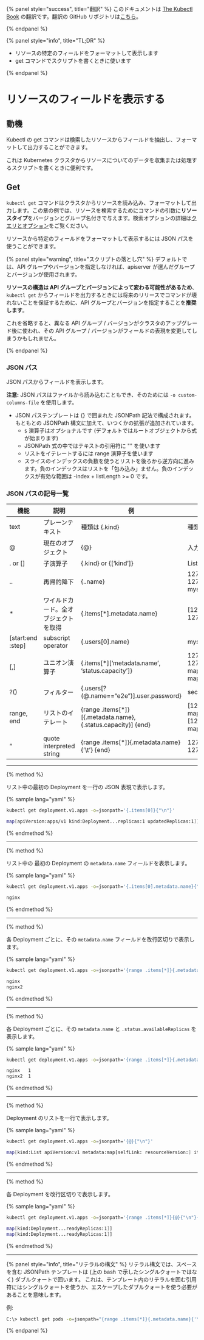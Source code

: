 {% panel style="success", title="翻訳" %}
このドキュメントは [The Kubectl Book](https://kubectl.docs.kubernetes.io/) の翻訳です。翻訳の GitHub リポジトリは[こちら](https://github.com/FujiHaruka/kubectl-book-ja)。

{% endpanel %}

{% panel style="info", title="TL;DR" %}

- リソースの特定のフィールドをフォーマットして表示します
- get コマンドでスクリプトを書くときに使います

{% endpanel %}

# リソースのフィールドを表示する

## 動機

Kubectl の get コマンドは検索したリソースからフィールドを抽出し、フォーマットして出力することができます。

これは Kubernetes クラスタからリソースについてのデータを収集または処理するスクリプトを書くときに便利です。

## Get

`kubectl get` コマンドはクラスタからリソースを読み込み、フォーマットして出力します。この章の例では、リソースを検索するためにコマンドの引数に**リソースタイプ**をバージョンとグループ名付きで与えます。検索オプションの詳細は[クエリとオプション](queries_and_options.md)をご覧ください。

リソースから特定のフィールドをフォーマットして表示するには JSON パスを使うことができます。

{% panel style="warning", title="スクリプトの落とし穴" %}
デフォルトでは、API グループやバージョンを指定しなければ、apiserver が選んだグループとバージョンが使用されます。

**リソースの構造は API グループとバージョンによって変わる可能性があるため**、`kubectl get` からフィールドを出力するときには将来のリリースでコマンドが壊れないことを保証するために、API グループとバージョンを指定することを**推奨します**。

これを省略すると、異なる API グループ / バージョンがクラスタのアップグレード後に使われ、その API グループ / バージョンがフィールドの表現を変更してしまうかもしれません。

{% endpanel %}

### JSON パス

JSON パスからフィールドを表示します。

**注意:** JSON パスはファイルから読み込むこともでき、そのためには `-o custom-columns-file` を使用します。

- JSON パステンプレートは {} で囲まれた JSONPath 記法で構成されます。もともとの JSONPath 構文に加えて、いつくかの拡張が追加されています。
  - `$` 演算子はオプショナルです (デフォルトではルートオブジェクトから式が始まります)
  - JSONPath 式の中ではテキストの引用符に "" を使います
  - リストをイテレートするには range 演算子を使います
  - スライスのインデックスの負数を使うとリストを後ろから逆方向に進みます。負のインデックスはリストを「包み込み」ません。負のインデックスが有効な範囲は -index + listLength >= 0 です。

### JSON パスの記号一覧

| 機能                | 説明                       | 例                                                             | 結果                                              |
| ----------------- | ------------------------ | ------------------------------------------------------------- | ----------------------------------------------- |
| text              | プレーンテキスト                 | 種類は {.kind}                                                   | 種類は List                                        |
| @                 | 現在のオブジェクト                | {@}                                                           | 入力と同じ                                           |
| . or []           | 子演算子                     | {.kind} or {[‘kind’]}                                         | List                                            |
| ..                | 再帰的降下                    | {..name}                                                      | 127.0.0.1 127.0.0.2 myself e2e                  |
| *                 | ワイルドカード。全オブジェクトを取得       | {.items[*].metadata.name}                                     | [127.0.0.1 127.0.0.2]                           |
| [start:end :step] | subscript operator       | {.users[0].name}                                              | myself                                          |
| [,]               | ユニオン演算子                  | {.items[*][‘metadata.name’, ‘status.capacity’]}               | 127.0.0.1 127.0.0.2 map[cpu:4] map[cpu:8]       |
| ?()               | フィルター                    | {.users[?(@.name==“e2e”)].user.password}                      | secret                                          |
| range, end        | リストのイテレート                | {range .items[*]}[{.metadata.name}, {.status.capacity}] {end} | [127.0.0.1, map[cpu:4]] [127.0.0.2, map[cpu:8]] |
| “                 | quote interpreted string | {range .items[*]}{.metadata.name}{’\t’} {end}                 | 127.0.0.1 127.0.0.2                             |

- - -

{% method %}

リスト中の最初の Deployment を一行の JSON 表現で表示します。

{% sample lang="yaml" %}

```bash
kubectl get deployment.v1.apps -o=jsonpath='{.items[0]}{"\n"}'

```

```bash
map[apiVersion:apps/v1 kind:Deployment...replicas:1 updatedReplicas:1]]
```

{% endmethod %}

- - -

{% method %}

リスト中の 最初の Deployment の `metadata.name` フィールドを表示します。

{% sample lang="yaml" %}

```bash
kubectl get deployment.v1.apps -o=jsonpath='{.items[0].metadata.name}{"\n"}'
```

```bash
nginx
```

{% endmethod %}

- - -

{% method %}

各 Deployment ごとに、その `metadata.name` フィールドを改行区切りで表示します。

{% sample lang="yaml" %}

```bash
kubectl get deployment.v1.apps -o=jsonpath='{range .items[*]}{.metadata.name}{"\n"}{end}'
```

```bash
nginx
nginx2
```

{% endmethod %}

- - -

{% method %}

各 Deployment ごとに、その `metadata.name` と `.status.availableReplicas` を表示します。

{% sample lang="yaml" %}

```bash
kubectl get deployment.v1.apps -o=jsonpath='{range .items[*]}{.metadata.name}{"\t"}{.status.availableReplicas}{"\n"}{end}'
```

```bash
nginx	1
nginx2	1
```

{% endmethod %}

- - -

{% method %}

Deployment のリストを一行で表示します。

{% sample lang="yaml" %}

```bash
kubectl get deployment.v1.apps -o=jsonpath='{@}{"\n"}'
```

```bash
map[kind:List apiVersion:v1 metadata:map[selfLink: resourceVersion:] items:[map[apiVersion:apps/v1 kind:Deployment...replicas:1 updatedReplicas:1]]]]
```

{% endmethod %}

- - -

{% method %}

各 Deployment を改行区切りで表示します。

{% sample lang="yaml" %}

```bash
kubectl get deployment.v1.apps -o=jsonpath='{range .items[*]}{@}{"\n"}{end}'
```

```bash
map[kind:Deployment...readyReplicas:1]]
map[kind:Deployment...readyReplicas:1]]
```

{% endmethod %}

- - -

{% panel style="info", title="リテラルの構文" %}
リテラル構文では、スペースを含む JSONPath テンプレートは (上の bash で示したシングルクォートではなく) ダブルクォートで囲います。
これは、テンプレート内のリテラルを囲む引用符にはシングルクォートを使うか、エスケープしたダブルクォートを使う必要があることを意味します。

例:

```bash
C:\> kubectl get pods -o=jsonpath="{range .items[*]}{.metadata.name}{'\t'}{.status.startTime}{'\n'}{end}"
```

{% endpanel %}

